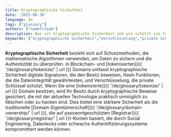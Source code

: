 ```yaml
---
title: Kryptographische Sicherheit
date: '2025-06-30'
language: de
tags: ["glossary"]
authors: ["namefiteam"]
description: Was ist kryptographische Sicherheit und wie schützt sie tokenisierte Domains?
keywords: ["kryptographische Sicherheit","Verschlüsselung","private Schlüssel","digitale Signaturen","Blockchain-Sicherheit"]
---
```


**Kryptographische Sicherheit** bezieht sich auf Schutzmethoden, die mathematische Algorithmen verwenden, um Daten zu sichern und die Authentizität zu überprüfen. In Blockchain- und [tokenisierten]({{ '/de/glossary/tokenize/' | url }}) Domains umfasst kryptographische Sicherheit digitale Signaturen, die den Besitz beweisen, Hash-Funktionen, die die Datenintegrität gewährleisten, und Verschlüsselung, die private Schlüssel schützt. Wenn Sie eine [tokenisierte]({{ '/de/glossary/tokenize/' | url }}) Domain besitzen, wird Ihr Besitz durch kryptographische Beweise gesichert, die mit der aktuellen Technologie praktisch unmöglich zu fälschen oder zu hacken sind. Dies bietet eine stärkere Sicherheit als die traditionelle [Domain-Eigentümerschaft]({{ '/de/glossary/domain-ownership/' | url }}), die auf passwortgeschützten [Registrar]({{ '/de/glossary/registrar/' | url }})-Konten basiert, die durch Social Engineering, Datenlecks oder schwache Authentifizierungssysteme kompromittiert werden können.
